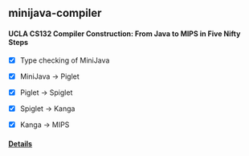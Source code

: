 ## minijava-compiler

#### UCLA CS132 Compiler Construction: From Java to MIPS in Five Nifty Steps

- [x] Type checking of MiniJava 
- [x] MiniJava -> Piglet
- [x] Piglet -> Spiglet	
- [x] Spiglet -> Kanga	
- [x] Kanga -> MIPS


#### [Details](http://web.cs.ucla.edu/~palsberg/course/cs132/project.html)

